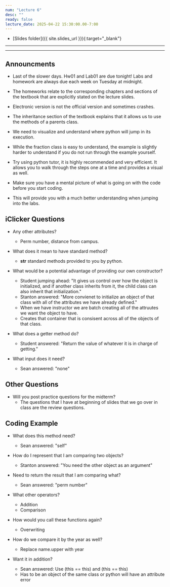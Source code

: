 ```yaml
---
num: "Lecture 6"
desc: ""
ready: false
lecture_date: 2025-04-22 15:30:00.00-7:00
---
```


* [Slides folder]({{ site.slides_url }}){:target="_blank"}

---

---

## Announcments 

- Last of the slower days. Hw01 and Lab01 are due tonight! Labs and homework are always due each week on Tuesday at midnight.

- The homeworks relate to the corresponding chapters and sections of the textbook that are explicitly stated on the lecture slides. 
- Electronic version is not the official version and sometimes crashes.

- The inheritance section of the textbook explains that it allows us to use the methods of a parents class.
- We need to visualize and understand where python will jump in its execution.

- While the fraction class is easy to understand, the example is slightly harder to understand if you do not run through the example yourself. 
- Try using python tutor, it is highly recommended and very efficient. It allows you to walk through the steps one at a time and provides a visual as well. 

- Make sure you have a mental picture of what is going on with the code before you start coding.
- This will provide you with a much better understanding when jumping into the labs.


## iClicker Questions

- Any other attributes?
  - Perm number, distance from campus.

- What does it mean to have standard method? 
  - __str__ standard methods provided to you by python. 

- What would be a potential advantage of providing our own constructor?
  - Student jumping ahead: "It gives us control over how the object is initialized, and if another class inherits from it, the child class can also inherit that initialization."
  - Stanton answered: "More convienet to initialize an object of that class with all of the attributes we have already defined."
  - When we have instructor we are batch creating all of the attruutes we want the object to have.
  - Creates that container that is consisent across all of the objects of that class.

- What does a getter method do?
  - Student answered: "Return the value of whatever it is in charge of getting."
- What input does it need?
  - Sean answered: "none"


## Other Questions

- Will you post practice questions for the midterm?
  - The questions that I have at beginning of slides that we go over in class are the review questions. 


## Coding Example

- What does this method need?
  - Sean answered: "self"

- How do I represent that I am comparing two objects?
  - Stanton answered: "You need the other object as an argument"

- Need to return the result that I am comparing what?
  - Sean answered: "perm number"
 
- What other operators?
  - Addition
  - Comparison
 
- How would you call these functions again?
  - Overwriting

- How do we compare it by the year as well?
  - Replace name.upper with year
- Want it in addition?
  - Sean answered: Use (this == this) and (this == this)
  - Has to be an object of the same class or python will have an attribute error







